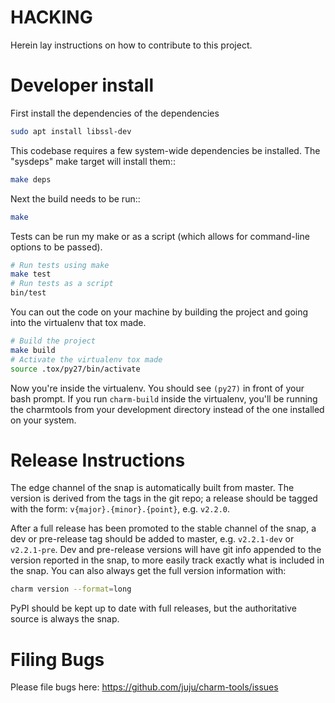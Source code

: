 # HACKING

Herein lay instructions on how to contribute to this project.


# Developer install

First install the dependencies of the dependencies

```bash
sudo apt install libssl-dev
```

This codebase requires a few system-wide dependencies be installed.  The
"sysdeps" make target will install them::

```bash
make deps
```

Next the build needs to be run::

```bash
make
```

Tests can be run my make or as a script (which allows for command-line options
to be passed).

```bash
# Run tests using make
make test
# Run tests as a script
bin/test
```

You can out the code on your machine by building the project and going into the
virtualenv that tox made.

```bash
# Build the project
make build
# Activate the virtualenv tox made
source .tox/py27/bin/activate
```

Now you're inside the virtualenv. You should see `(py27)` in front of your bash
prompt. If you run `charm-build` inside the virtualenv, you'll be running the
charmtools from your development directory instead of the one installed on your
system.

# Release Instructions

The edge channel of the snap is automatically built from master. The version is
derived from the tags in the git repo; a release should be tagged with the form:
`v{major}.{minor}.{point}`, e.g. `v2.2.0`.

After a full release has been promoted to the stable channel of the snap, a dev
or pre-release tag should be added to master, e.g. `v2.2.1-dev` or `v2.2.1-pre`.
Dev and pre-release versions will have git info appended to the version reported
in the snap, to more easily track exactly what is included in the snap. You can
also always get the full version information with:

```bash
charm version --format=long
```

PyPI should be kept up to date with full releases, but the authoritative source
is always the snap.


# Filing Bugs

Please file bugs here: https://github.com/juju/charm-tools/issues
